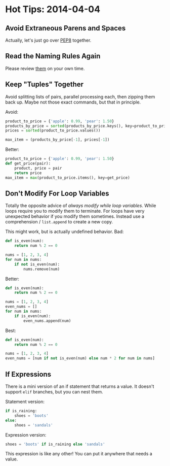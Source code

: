# Hot Tips: 2014-04-04
## Avoid Extraneous Parens and Spaces
Actually, let's just go over [PEP8](https://www.python.org/dev/peps/pep-0008/) together.

## Read the Naming Rules Again
Please review [them](/notes/advvarnaming.md) on your own time.

## Keep "Tuples" Together
Avoid splitting lists of pairs, parallel processing each, then zipping them back up.
Maybe not those exact commands, but that in principle.

Avoid:
```python
product_to_price = {'apple': 0.99, 'pear': 1.50}
products_by_price = sorted(products_by_price.keys(), key=product_to_price.get)
prices = sorted(product_to_price.values())

max_item = (products_by_price[-1], prices[-1])
```

Better:
```python
product_to_price = {'apple': 0.99, 'pear': 1.50}
def get_price(pair):
    product, price = pair
    return price
max_item = max(product_to_price.items(), key=get_price)
```

## Don't Modify For Loop Variables
Totally the opposite advice of _always modify while loop variables_.
While loops require you to modify them to terminate.
For loops have very unexpected behavior if you modify them sometimes.
Instead use a comprehension / `list.append` to create a new copy.

This might work, but is actually undefined behavior.
Bad:
```python
def is_even(num):
    return num % 2 == 0

nums = [1, 2, 3, 4]
for num in nums:
    if not is_even(num):
        nums.remove(num)
```

Better:
```python
def is_even(num):
    return num % 2 == 0

nums = [1, 2, 3, 4]
even_nums = []
for num in nums:
    if is_even(num):
        even_nums.append(num)
```

Best:
```python
def is_even(num):
    return num % 2 == 0

nums = [1, 2, 3, 4]
even_nums = [num if not is_even(num) else num * 2 for num in nums]
```

## If Expressions
There is a mini version of an if statement that returns a value.
It doesn't support `elif` branches, but you can nest them.

Statement version:
```python
if is_raining:
    shoes = 'boots'
else:
    shoes = 'sandals'
```

Expression version:
```python
shoes = 'boots' if is_raining else 'sandals'
```

This expression is like any other!
You can put it anywhere that needs a value.
